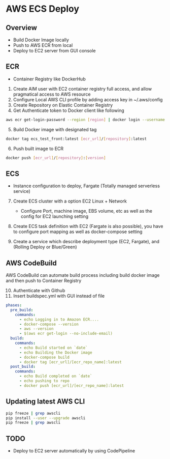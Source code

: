 # AWS ECS Deploy 

## Overview
* Build Docker Image locally
* Push to AWS ECR from local
* Deploy to EC2 server from GUI console

## ECR

- Container Registry like DockerHub

1. Create AIM user with EC2 container registry full access, and allow pragmatical access to AWS resource
2. Configure Local AWS CLI profile by adding access key in ~/.aws/config
3. Create Repository on Elastic Container Registry
4. Get Authenticate token to Docker client like following

```bash
aws ecr get-login-password --region [region] | docker login --username AWS --password-stdin [ecr_url]/[repository]
```

5. Build Docker image with designated tag

```bash
docker tag ecs_test_front:latest [ecr_url]/[repository]:latest
```

6. Push built image to ECR

```bash
docker push [ecr_url]/[repository]:[version]
```

## ECS

- Instance configuration to deploy, Fargate (Totally managed serverless service)

7. Create ECS cluster with a option EC2 Linux + Network
    * Configure Port, machine image, EBS volume, etc as well as the config for EC2 launching setting

8. Create ECS task definition with EC2 (Fargate is also possible), you have to configure port mapping as well as docker-compose setting

9. Create a service which describe deployment type (EC2, Fargate), and (Rolling Deploy or Blue/Green)

## AWS CodeBuild

AWS CodeBuild can automate build process including build docker image and then push to Container Registry

10. Authenticate with Github
11. Insert buildspec.yml with GUI instead of file

```yml
phases:
  pre_build:
    commands:
      - echo Logging in to Amazon ECR....
      - docker-compose --version
      - aws --version
      - $(aws ecr get-login --no-include-email)
  build:
    commands:
      - echo Build started on `date`
      - echo Building the Docker image
      - docker-compose build
      - docker tag [ecr_url]/[ecr_repo_name]:latest
  post_build:
    commands:
      - echo Build completed on `date`
      - echo pushing to repo
      - docker push [ecr_url]/[ecr_repo_name]:latest
```


## Updating latest AWS CLI

```bash
pip freeze | grep awscli
pip install --user --upgrade awscli
pip freeze | grep awscli
```


## TODO
* Deploy to EC2 server automatically by using CodePipeline


